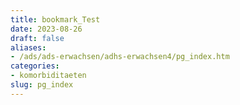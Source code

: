 ```yaml
---
title: bookmark_Test
date: 2023-08-26
draft: false
aliases:
- /ads/ads-erwachsen/adhs-erwachsen4/pg_index.htm
categories:
- komorbiditaeten
slug: pg_index
---
```

